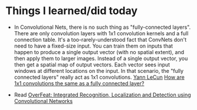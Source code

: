 # Things I learned/did today

+ In Convolutional Nets, there is no such thing as "fully-connected layers". There are only convolution layers with 1x1 convolution kernels and a full connection table.
It's a too-rarely-understood fact that ConvNets don't need to have a fixed-size input. You can train them on inputs that happen to produce a single output vector (with no spatial extent), and then apply them to larger images. Instead of a single output vector, you then get a spatial map of output vectors. Each vector sees input windows at different locations on the input.
In that scenario, the "fully connected layers" really act as 1x1 convolutions.
[Yann LeCun](https://www.facebook.com/yann.lecun/posts/10152820758292143)
[How are 1x1 convolutions the same as a fully connected layer?](https://datascience.stackexchange.com/questions/12830/how-are-1x1-convolutions-the-same-as-a-fully-connected-layer)

+ Read [OverFeat: Integrated Recognition, Localization and Detection using Convolutional Networks](https://arxiv.org/pdf/1312.6229.pdf)